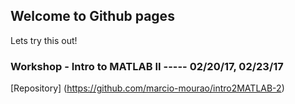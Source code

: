 ## Welcome to Github pages

Lets try this out!

### Workshop - Intro to MATLAB II ----- 02/20/17, 02/23/17

[Repository] (https://github.com/marcio-mourao/intro2MATLAB-2)


